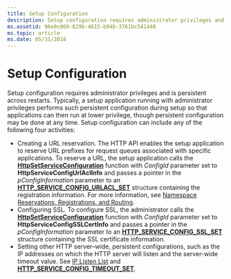 ```yaml
---
title: Setup Configuration
description: Setup configuration requires administrator privileges and is persistent across restarts.
ms.assetid: 96e9c069-829b-4615-b94b-3761bc541440
ms.topic: article
ms.date: 05/31/2018
---
```


# Setup Configuration

Setup configuration requires administrator privileges and is persistent across restarts. Typically, a setup application running with administrator privileges performs such persistent configuration during setup so that applications can then run at lower privilege, though persistent configuration may be done at any time. Setup configuration can include any of the following four activities:

-   Creating a URL reservation. The HTTP API enables the setup application to reserve URL prefixes for request queues associated with specific applications. To reserve a URL, the setup application calls the [**HttpSetServiceConfiguration**](/windows/desktop/api/Http/nf-http-httpsetserviceconfiguration) function with *ConfigId* parameter set to **HttpServiceConfigUrlAclInfo** and passes a pointer in the *pConfigInformation* parameter to an [**HTTP\_SERVICE\_CONFIG\_URLACL\_SET**](/windows/desktop/api/Http/ns-http-http_service_config_urlacl_set) structure containing the registration information. For more information, see [Namespace Reservations, Registrations, and Routing](namespace-reservations-registrations-and-routing.md).
-   Configuring SSL. To configure SSL, the administrator calls the [**HttpSetServiceConfiguration**](/windows/desktop/api/Http/nf-http-httpsetserviceconfiguration) function with *ConfigId* parameter set to **HttpServiceConfigSSLCertInfo** and passes a pointer in the *pConfigInformation* parameter to an [**HTTP\_SERVICE\_CONFIG\_SSL\_SET**](/windows/desktop/api/Http/ns-http-http_service_config_ssl_set) structure containing the SSL certificate information.
-   Setting other HTTP server–wide, persistent configurations, such as the IP addresses on which the HTTP server will listen and the server-wide timeout value. See [IP Listen List](ip-listen-list.md) and [**HTTP\_SERVICE\_CONFIG\_TIMEOUT\_SET**](/windows/desktop/api/Http/ns-http-http_service_config_timeout_set).

 

 




